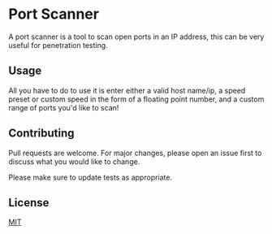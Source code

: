 # Port Scanner

A port scanner is a tool to scan open ports in an IP address, this can be very useful for penetration testing.

## Usage

All you have to do to use it is enter either a valid host name/ip, a speed preset or custom speed in the form of a floating point number, and a custom range of ports you'd like to scan!

## Contributing
Pull requests are welcome. For major changes, please open an issue first to discuss what you would like to change.

Please make sure to update tests as appropriate.

## License
[MIT](https://choosealicense.com/licenses/mit/)
